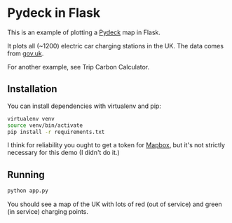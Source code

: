 # Pydeck in Flask

This is an example of plotting a [Pydeck](https://pydeck.gl/index.html) map in Flask.

It plots all (~1200) electric car charging stations in the UK. The data comes from 
[gov.uk]('https://www.gov.uk/guidance/find-and-use-data-on-public-electric-vehicle-chargepoints).

For another example, see Trip Carbon Calculator.  

## Installation

You can install dependencies with virtualenv and pip:

```bash
virtualenv venv
source venv/bin/activate
pip install -r requirements.txt
```

I think for reliability you ought to get a token for [Mapbox](https://www.mapbox.com), but it's not
strictly necessary for this demo (I didn't do it.)

## Running

```bash
python app.py
```

You should see a map of the UK with lots of red (out of service) and green (in service) charging points.

